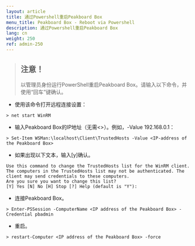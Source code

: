 ```yaml
---
layout: article
title: 通过Powershell重启Peakboard Box
menu_title: Peakboard Box - Reboot via Powershell
description: 通过Powershell重启Peakboard Box
lang: cn
weight: 250
ref: admin-250
---
```


> ## 注意！
>
> 以管理员身份运行PowerShell重启Peakboard Box。请输入以下命令，并使用“回车”键确认。

* 使用该命令打开远程连接设置：
```
> net start WinRM
```
* 输入Peakboard Box的IP地址（无需&lt;&gt;）。例如，-Value 192.168.0.1：
```
> Set-Item WSMan:\localhost\Client\TrustedHosts -Value <IP-address of the Peakboard Box>
```
* 如果出现以下文本，输入[y]确认。
```
Use this command to change the TrustedHosts list for the WinRM client. The computers in the TrustedHosts list may not be authenticated. The client may send credentials to these computers.
Are you sure you want to change this list?
[Y] Yes [N] No [H] Stop [?] Help (default is "Y"): 
```

* 连接Peakboard Box。
```
> Enter-PSSession -ComputerName <IP address of the Peakboard Box> -Credential pbadmin
```
* 重启。
```
> restart-Computer <IP address of the Peakboard Box> -force
```

